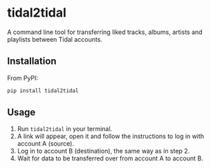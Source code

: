 # tidal2tidal

A command line tool for transferring liked tracks, albums, artists and playlists between Tidal accounts.

## Installation

From PyPI:

```bash
pip install tidal2tidal
```

## Usage

1. Run `tidal2tidal` in your terminal.
2. A link will appear, open it and follow the instructions to log in with account A (source).
3. Log in to account B (destination), the same way as in step 2.
4. Wait for data to be transferred over from account A to account B.